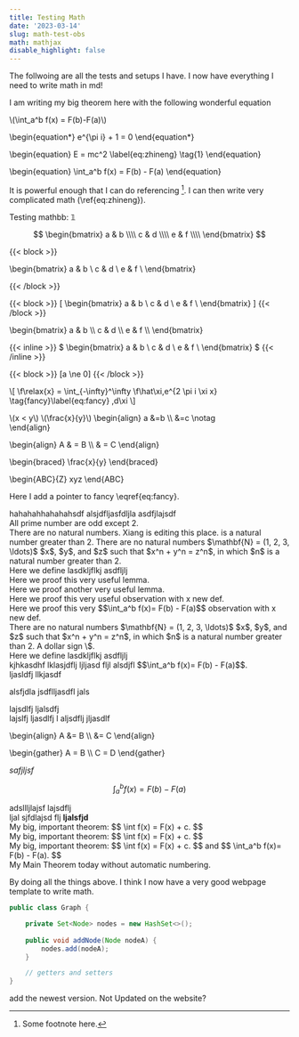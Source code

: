 ```yaml
---
title: Testing Math 
date: '2023-03-14'
slug: math-test-obs
math: mathjax
disable_highlight: false
---
```


The follwoing are all the tests and setups I have. I now have everything I need to write math in md!

I am writing my big theorem here with the following wonderful equation

\\(\int_a^b f(x) = F(b)-F(a)\\)

\begin{equation*}
   e^{\pi i} + 1 = 0
\end{equation*}

\begin{equation}
   E = mc^2 \label{eq:zhineng} \tag{1}
\end{equation}

\begin{equation}
   \int_a^b f(x) = F(b) - F(a)
\end{equation}

It is powerful enough that I can do referencing [^1].
I can then write very complicated math (\ref{eq:zhineng}).

Testing mathbb: $\mathbb{1}$

$$
  \begin{bmatrix}
    a & b \\\\
    c & d \\\\
    e & f \\\\
  \end{bmatrix}
$$

{{< block >}}

  \begin{bmatrix}
    a & b \\
    c & d \\
    e & f \\
  \end{bmatrix}

{{< /block >}}

{{< block >}}
\[
    \begin{bmatrix}
    a & b \\
    c & d \\
    e & f \\
  \end{bmatrix}
\]
{{< /block >}}

  \begin{bmatrix}
      a & b \\\\
      c & d \\\\
      e & f \\\\
  \end{bmatrix}

{{< inline >}}
$
    \begin{bmatrix}
    a & b \\
    c & d \\
    e & f \\
  \end{bmatrix}
$
{{< /inline >}}



{{< block >}}
\[a \ne 0\]
{{< /block >}}



\\[ 
 \f\relax{x} = \int_{-\infty}^\infty 
    \f\hat\xi\,e^{2 \pi i \xi x} \tag{fancy}\label{eq:fancy}
    \,d\xi 
\\]
  
 \\(x < y\\)
  \\(\frac{x}{y}\\)
\begin{align}
a &=b \\\\
  &=c \notag  
\end{align}


\begin{align} A & = B \\\\ & = C \end{align}


\begin{braced} \frac{x}{y} \end{braced}

\begin{ABC}{Z} xyz \end{ABC}

Here I add a pointer to fancy \eqref{eq:fancy}.
<div class="theorem mathjax" text='New theorem'>
hahahahhahahahsdf alsjdfljasfdljla asdfjlajsdf
</div> 


<div class="theorem" text='Prime numbers'>
All prime number are odd except 2.
</div>

<div class="proof mathjax">
There are no natural numbers. Xiang is editing this place.
is a natural number greater than 2.   There are no natural numbers $\mathbf{N} = (1, 2, 3, \ldots)$ $x$, $y$, and $z$ such that $x^n + y^n = z^n$, in which $n$ is a natural number greater than 2.
</div>

<div class="definition", text="Big Idea">
Here we define lasdkljflkj asdfljlj
</div>

<div class="lemma">
Here we proof this very useful lemma.
</div>

<div class="lemma", text='another lemma'>
Here we proof another very useful lemma.
</div>

<div class="obs", text="Big Observation">
Here we proof this very useful observation with x new def.
</div>

<div class="obs mathjax", text="Big Observation2">
  Here we proof this very $$\int_a^b f(x)= F(b) - F(a)$$ observation with x new def.
</div>


<div class="theorem mathjax">
  There are no natural numbers $\mathbf{N} = (1, 2, 3, \ldots)$ $x$, $y$, and $z$ such that $x^n + y^n = z^n$, in which $n$ is a natural number greater than 2. A dollar sign \$.
</div>

<div class="definition mathjax", text="Big Idea">
Here we define lasdkljflkj asdfljlj
</div>

<div class="proof mathjax">
kjhkasdhf lklasjdflj ljljasd fljl alsdjfl $$\int_a^b f(x)= F(b) - F(a)$$.
</div> 

<div class="theorem mathjax" text='Fermat Last Theorem'>
ljasldfj llkjasdf

alsfjdla jsdflljasdfl jals
</div> 

<div class="obs mathjax" >
lajsdlfj
ljalsdfj 
</div> 

<div class="obs mathjax" text='Another Observation'>
lajslfj ljasdlfj l aljsdflj jljasdlf 
</div>  

\begin{align}
  A &= B \\\\
    &= C
\end{align}

\begin{gather}
    A = B \\\\
    C = D
\end{gather}

$safjljsf$

$$
  \int_a^b f(x) = F(b)- F(a)
$$

<div class="lemma mathjax">
adsllljlajsf
lajsdflj
</div> 

<div class="lemma mathjax" text='haha'>
ljal sjfdlajsd flj <strong>ljalsfjd </strong>
</div> 

<div class="theorem mathjax" text='Big Theorem' number="5.5">
My big, important theorem:
$$
  \int f(x) = F(x) + c.
$$
</div> 

<div class="definition mathjax" text='Big Theorem' number="5.5">
My big, important theorem:
$$
  \int f(x) = F(x) + c.
$$
</div> 

<div class="obs mathjax" text='Big Theorem' number="5.5">
My big, important theorem:
$$
  \int f(x) = F(x) + c.
$$
and
$$
  \int_a^b f(x)= F(b) - F(a).
$$
</div> 

<div class="theorem-no-number mathjax" text='Main Theorem'>
    My Main Theorem today without automatic numbering.
</div> 

By doing all the things above. I think I now have a very good webpage template to write math.


```java 
public class Graph {

    private Set<Node> nodes = new HashSet<>();
    
    public void addNode(Node nodeA) {
        nodes.add(nodeA);
    }

    // getters and setters 
}
```

add the newest version. 
Not Updated on the website?

[^1]: Some footnote here.
